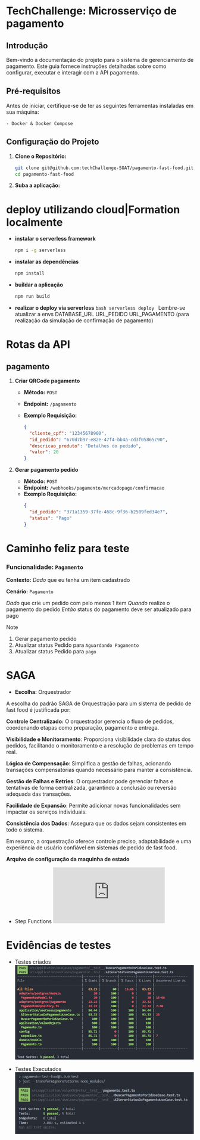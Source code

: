 # TechChallenge: Microsserviço de pagamento

## Introdução

Bem-vindo à documentação do projeto para o sistema de gerenciamento de pagamento. Este guia fornece instruções detalhadas sobre como configurar, executar e interagir com a API pagamento.

## Pré-requisitos

Antes de iniciar, certifique-se de ter as seguintes ferramentas instaladas em sua máquina:

```
- Docker & Docker Compose
```

## Configuração do Projeto

1.  **Clone o Repositório:**

    ```bash
    git clone git@github.com:techChallenge-SOAT/pagamento-fast-food.git
    cd pagamento-fast-food
    ```

2.  **Suba a aplicação:**

# deploy utilizando cloud|Formation localmente

- **instalar o serverless framework**
  ```bash
  npm i -g serverless
  ```
- **instalar as dependências**
  ```bash
  npm install
  ```
- **buildar a aplicação**
  ```bash
  npm run build
  ```
- **realizar o deploy via serverless**
  `bash
	serverless deploy
	`
  Lembre-se atualizar a envs
  DATABASE_URL
  URL_PEDIDO
  URL_PAGAMENTO (para realização da simulação de confirmação de pagamento)

# Rotas da API

## pagamento

1.  **Criar QRCode pagamento**

    - **Método:** `POST`
    - **Endpoint:** `/pagamento`
    - **Exemplo Requisição:**

      ```json
      {
        "cliente_cpf": "12345678900",
        "id_pedido": "670d7b97-e82e-47f4-bb4a-cd3f05865c90",
        "descricao_produto": "Detalhes do pedido",
        "valor": 20
      }
      ```

1.  **Gerar pagamento pedido**
    - **Método:** `POST`
    - **Endpoint:** `/webhooks/pagamento/mercadopago/confirmacao`
    - **Exemplo Requisição:**
      ```json
      {
        "id_pedido": "371a1359-37fe-468c-9f36-b2509fed34e7",
        "status": "Pago"
      }
      ```

# Caminho feliz para teste

### Funcionalidade: `Pagamento`

**Contexto:**
_Dado_ que eu tenha um item cadastrado

**Cenário:** `Pagamento`

_Dado_ que crie um pedido com pelo menos 1 item
_Quando_ realize o pagamento do pedido
_Então_ status do pagamento deve ser atualizado para pago

> [!NOTE]
>
>1. Gerar pagamento pedido
>2. Atualizar status Pedido para `Aguardando Pagamento`
>3. Atualizar status Pedido para `pago`

# SAGA

- **Escolha:** Orquestrador
  
A escolha do padrão SAGA de Orquestração para um sistema de pedido de fast food é justificada por:

**Controle Centralizado:** O orquestrador gerencia o fluxo de pedidos, coordenando etapas como preparação, pagamento e entrega.

**Visibilidade e Monitoramento**: Proporciona visibilidade clara do status dos pedidos, facilitando o monitoramento e a resolução de problemas em tempo real.

**Lógica de Compensação**: Simplifica a gestão de falhas, acionando transações compensatórias quando necessário para manter a consistência.

**Gestão de Falhas e Retries**: O orquestrador pode gerenciar falhas e tentativas de forma centralizada, garantindo a conclusão ou reversão adequada das transações.

**Facilidade de Expansão**: Permite adicionar novas funcionalidades sem impactar os serviços individuais.

**Consistência dos Dados**: Assegura que os dados sejam consistentes em todo o sistema.

Em resumo, a orquestração oferece controle preciso, adaptabilidade e uma experiência de usuário confiável em sistemas de pedido de fast food.

**Arquivo de configuração da maquinha de estado**

- Step Functions
![workflow da maquina de estado](https://github.com/techChallenge-SOAT/pagamento-fast-food/blob/main/assets/workflowStepFunction.json)

# Evidências de testes

- Testes criados
  ![Testes criados](assets/testes1.jpeg)

- Testes Executados
  ![Testes executados](assets/testesExecucao.jpeg)
